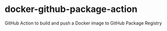 # docker-github-package-action
GitHub Action to build and push a Docker image to GitHub Package Registry
